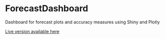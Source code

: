# ForecastDashboard
Dashboard for forecast plots and accuracy measures using Shiny and Plotly

[Live version available here](https://karoronty.shinyapps.io/ForecastDashboard/)